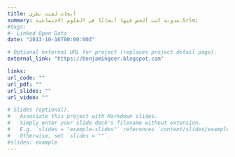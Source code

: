 ```yaml
---
title: أبحاث لفتت نظري
summary: مدونة كنت ألخص فيها أبحاثًا في العلوم الاجتماعية.&rlm;
#tags:
#- Linked Open Data
date: "2013-10-16T00:00:00Z"

# Optional external URL for project (replaces project detail page).
external_link: "https://benjamingeer.blogspot.com"

links:
url_code: ""
url_pdf: ""
url_slides: ""
url_video: ""

# Slides (optional).
#   Associate this project with Markdown slides.
#   Simply enter your slide deck's filename without extension.
#   E.g. `slides = "example-slides"` references `content/slides/example-slides.md`.
#   Otherwise, set `slides = ""`.
#slides: example
---
```

